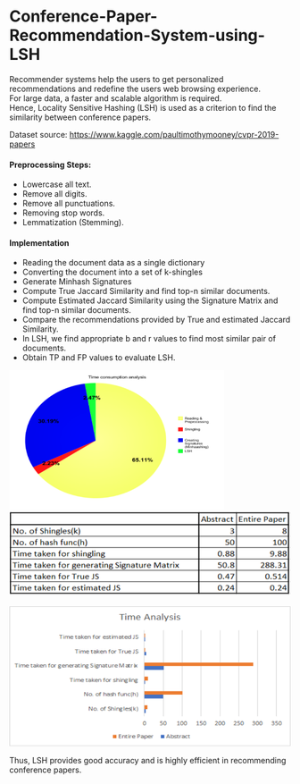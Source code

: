 # Conference-Paper-Recommendation-System-using-LSH

Recommender systems help the users to get personalized recommendations and redefine the users web browsing experience. \
For large data, a faster and scalable algorithm is required. \
Hence, Locality Sensitive Hashing (LSH) is used as a criterion to find the similarity between conference papers. 

Dataset source: https://www.kaggle.com/paultimothymooney/cvpr-2019-papers 

#### Preprocessing Steps:
- Lowercase all text.
- Remove all digits.
- Remove all punctuations.
- Removing stop words.
- Lemmatization (Stemming).

#### Implementation

- Reading the document data as a single dictionary
- Converting the document into a set of k-shingles
- Generate Minhash Signatures
- Compute True Jaccard Similarity and find top-n similar documents.
-  Compute Estimated Jaccard Similarity using the Signature Matrix and find top-n similar documents.
- Compare the recommendations provided by True and estimated Jaccard Similarity.
- In LSH, we find  appropriate b and r values to find most similar pair of documents.
- Obtain TP and FP values to evaluate LSH.

<img src="Time_Consumption.png" height="250" /> \
<img src="Comparison.png" height="150" /> \
\
<img src="Time_Analysis.png" height="250" />

Thus, LSH provides good accuracy and is highly efficient in recommending conference papers.

